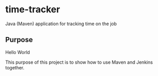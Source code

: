 # time-tracker
Java (Maven) application for tracking time on the job

## Purpose

Hello World

This purpose of this project is to show how to use Maven and Jenkins together.
